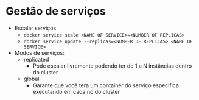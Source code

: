 # Gestão de serviços

* Escalar serviços
  * `docker service scale <NAME OF SERVICE>=<NUMBER OF REPLICAS>`
  * `docker service update --replicas=<NUMBER OF REPLICAS> <NAME OF SERVICE>`
* Modos de serviços:
  * replicated
    * Pode escalar livremente podendo ter de 1 a N instâncias dentro do cluster
  * global
    * Garante que você tera um container do serviço especifica executando em cada nó do cluster
